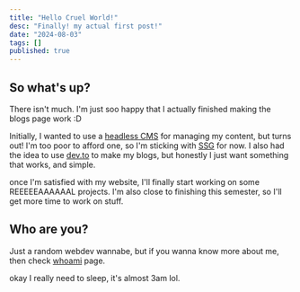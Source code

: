 ```yaml
---
title: "Hello Cruel World!"
desc: "Finally! my actual first post!"
date: "2024-08-03"
tags: []
published: true
---
```


## So what's up?

There isn't much. I'm just soo happy that I actually finished making the blogs page work :D

Initially, I wanted to use a [headless CMS](https://en.wikipedia.org/wiki/Headless_CMS) for managing my content, but turns out! I'm too poor to afford one, so I'm sticking with [SSG](https://en.wikipedia.org/wiki/Static_site_generator) for now. I also had the idea to use [dev.to](https://dev.to/) to make my blogs, but honestly I just want something that works, and simple.

once I'm satisfied with my website, I'll finally start working on some REEEEEAAAAAAL projects. I'm also close to finishing this semester, so I'll get more time to work on stuff.

## Who are you?

Just a random webdev wannabe, but if you wanna know more about me, then check [whoami](https://acid-32bit.github.io/den/about/) page.

okay I really need to sleep, it's almost 3am lol.

<style> @import "./style/default.css" </style>
